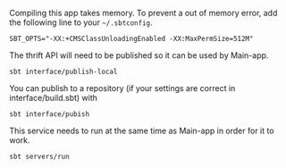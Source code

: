 Compiling this app takes memory. To prevent a out of memory error, add the following line to your `~/.sbtconfig`.

	SBT_OPTS="-XX:+CMSClassUnloadingEnabled -XX:MaxPermSize=512M"


The thrift API will need to be published so it can be used by Main-app.

	sbt interface/publish-local

You can publish to a repository (if your settings are correct in interface/build.sbt) with
	
	sbt interface/pubish

This service needs to run at the same time as Main-app in order for it to work.

	sbt servers/run
